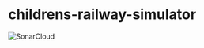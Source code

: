 # childrens-railway-simulator

![SonarCloud](https://github.com/szkupienpeti/childrens-railway-simulator/actions/workflows/sonar.yml/badge.svg)
